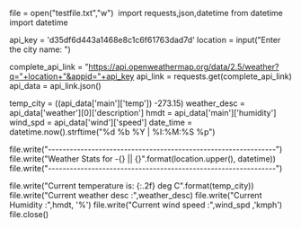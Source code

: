 file = open("testfile.txt","w") 
import requests,json,datetime
from datetime import datetime

api_key = 'd35df6d443a1468e8c1c6f61763dad7d'
location = input("Enter the city name: ")

complete_api_link = "https://api.openweathermap.org/data/2.5/weather?q="+location+"&appid="+api_key
api_link = requests.get(complete_api_link)
api_data = api_link.json()

temp_city = ((api_data['main']['temp']) -273.15)
weather_desc = api_data['weather'][0]['description']
hmdt = api_data['main']['humidity']
wind_spd = api_data['wind']['speed']
date_time = datetime.now().strftime("%d %b %Y | %I:%M:%S %p")

file.write("---------------------------------------------------------------")
file.write("Weather Stats for -{}  || {}".format(location.upper(), datetime))
file.write("---------------------------------------------------------------")

file.write("Current temperature is: {:.2f} deg C".format(temp_city))
file.write("Current weather desc  :",weather_desc)
file.write("Current Humidity      :",hmdt, '%')
file.write("Current wind speed    :",wind_spd ,'kmph')
file.close()
